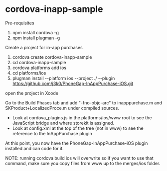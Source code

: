 cordova-inapp-sample
====================
Pre-requisites
1. npm install cordova -g
2. npm install plugman -g

Create a project for in-app purchases
1. cordova create cordova-inapp-sample
2. cd cordova-inapp-sample
3. cordova platforms add ios
4. cd platforms/ios
5. plugman install --platform ios --project ./ --plugin https://github.com/j3k0/PhoneGap-InAppPurchase-iOS.git

open the project in Xcode

Go to the Build Phases tab and add "-fno-objc-arc" to inapppurchase.m and SKProduct+LocalizedProce.m under compiled sources.

* Look at cordova_plugins.js in the platforms/ios/www root to see the JavaScript bridge and where storekit is assigned. 
* Look at config.xml at the top of the tree (not in www) to see the reference to the InAppPurchase plugin

At this point, you now have the PhoneGap-InAppPurchase-iOS plugin installed and can code for it.

NOTE: running cordova build ios will overwrite so if you want to use that command, make sure you copy files from www up to the merges/ios folder. 